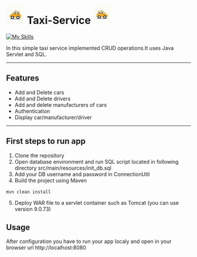 # ![Alt text](images/taxi_left.jpg) Taxi-Service  ![Alt text](images/taxi_right.jpg)

[![My Skills](https://skills.thijs.gg/icons?i=java,html,css&theme=light)](https://skills.thijs.gg)

In this simple taxi service implemented CRUD operations.It uses Java Servlet and SQL.

-----------------------------------------

## Features
* Add and Delete cars
* Add and Delete drivers
* Add and delete manufacturers of cars
* Authentication
* Display car/manufacturer/driver
-------------------------------------------

## First steps to run app


1. Clone the repository
2. Open database environment and run SQL script located in following directory 
   src/main/resources/init_db.sql
3. Add your DB username and password in ConnectionUtil
4. Build the project using Maven
```
mvn clean install
```
5. Deploy WAR file to a servlet container such as Tomcat
   (you can use version 9.0.73)

## Usage

After configuration you have to run your app localy and open in your browser url http://localhost:8080